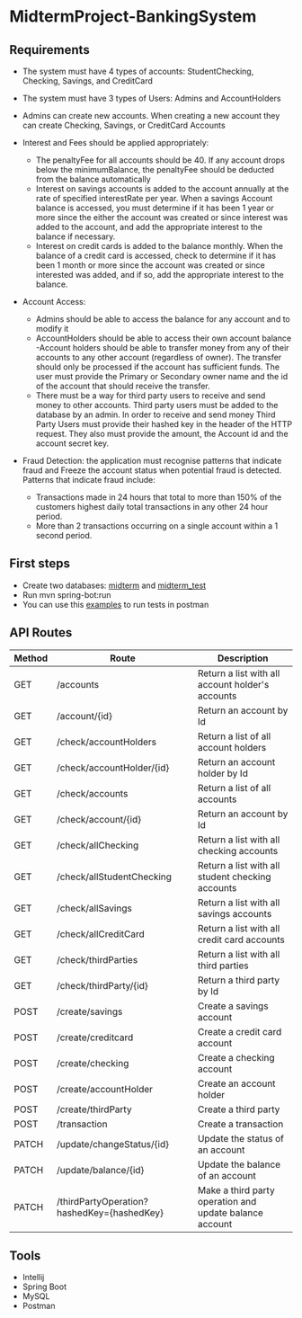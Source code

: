 # MidtermProject-BankingSystem

## Requirements

- The system must have 4 types of accounts: StudentChecking, Checking, Savings, and CreditCard

- The system must have 3 types of Users: Admins and AccountHolders

- Admins can create new accounts. When creating a new account they can create Checking, Savings, or CreditCard Accounts

- Interest and Fees should be applied appropriately:
  
  - The penaltyFee for all accounts should be 40. If any account drops below the minimumBalance, the penaltyFee should be deducted from the balance automatically
  - Interest on savings accounts is added to the account annually at the rate of specified interestRate per year. When a savings Account balance is accessed, you must determine if it has been 1 year or more since the either the account was created or since interest was added to the account, and add the appropriate interest to the balance if necessary.
  - Interest on credit cards is added to the balance monthly. When the balance of a credit card is accessed, check to determine if it has been 1 month or more since the account was created or since interested was added, and if so, add the appropriate interest to the balance.

- Account Access:

  - Admins should be able to access the balance for any account and to modify it
  - AccountHolders should be able to access their own account balance
  -Account holders should be able to transfer money from any of their accounts to any other account (regardless of owner). The transfer should only be processed if the account has sufficient funds. The user must provide the Primary or Secondary owner name and the id of the account that should receive the transfer.
  - There must be a way for third party users to receive and send money to other accounts.
Third party users must be added to the database by an admin.
In order to receive and send money Third Party Users must provide their hashed key in the header of the HTTP request. They also must provide the amount, the Account id and the account secret key.

- Fraud Detection: the application must recognise patterns that indicate fraud and Freeze the account status when potential fraud is detected. Patterns that indicate fraud include:
  - Transactions made in 24 hours that total to more than 150% of the customers highest daily total transactions in any other 24 hour period.
  - More than 2 transactions occurring on a single account within a 1 second period.


## First steps

- Create two databases: [midterm](src/main/resources/static/midterm.sql) and [midterm_test](src/test/resources/static/midterm_test.sql)
- Run mvn spring-bot:run
- You can use this [examples](doc/postman.md) to run tests in postman

## API Routes

| Method | Route                                      | Description                                             |
|--------|--------------------------------------------|---------------------------------------------------------|
| GET    | /accounts                                  | Return a list with all account holder's accounts        |
| GET    | /account/{id}                              | Return an account by Id                                 |
| GET    | /check/accountHolders                      | Return a list of all account holders                    |
| GET    | /check/accountHolder/{id}                  | Return an account holder by Id                          |
| GET    | /check/accounts                            | Return a list of all accounts                           |
| GET    | /check/account/{id}                        | Return an account by Id                                 |
| GET    | /check/allChecking                         | Return a list with all checking accounts                |
| GET    | /check/allStudentChecking                  | Return a list with all student checking accounts        |
| GET    | /check/allSavings                          | Return a list with all savings accounts                 |
| GET    | /check/allCreditCard                       | Return a list with all credit card accounts             |
| GET    | /check/thirdParties                        | Return a list with all third parties                    |
| GET    | /check/thirdParty/{id}                     | Return a third party by Id                              |
| POST   | /create/savings                            | Create a savings account                                |
| POST   | /create/creditcard                         | Create a credit card account                            |
| POST   | /create/checking                           | Create a checking account                               |
| POST   | /create/accountHolder                      | Create an account holder                                |
| POST   | /create/thirdParty                         | Create a third party                                    |
| POST   | /transaction                               | Create a transaction                                    |
| PATCH  | /update/changeStatus/{id}                  | Update the status of an account                         |
| PATCH  | /update/balance/{id}                       | Update the balance of an account                        |
| PATCH  | /thirdPartyOperation?hashedKey={hashedKey} | Make a third party operation and update balance account |

## Tools

- Intellij 
- Spring Boot
- MySQL
- Postman
